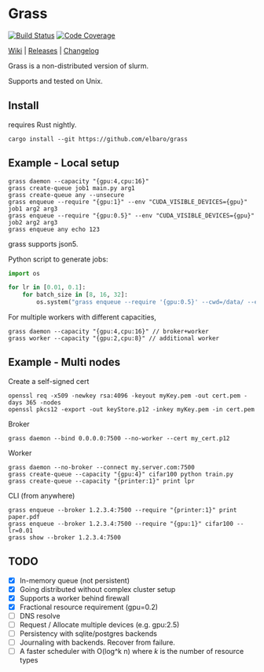# Grass

[![Build Status](https://travis-ci.org/elbaro/grass.svg)](https://travis-ci.org/elbaro/grass) [![Code Coverage](https://codecov.io/gh/elbaro/grass/branch/master/graph/badge.svg)](https://codecov.io/gh/elbaro/grass)

[Wiki](https://github.com/elbaro/grass/wiki) | [Releases](https://github.com/elbaro/grass/releases) | [Changelog](https://github.com/elbaro/grass/blob/master/CHANGELOG.md)

Grass is a non-distributed version of slurm.

Supports and tested on Unix.

## Install
requires Rust nightly.
```
cargo install --git https://github.com/elbaro/grass
```

## Example - Local setup
```
grass daemon --capacity "{gpu:4,cpu:16}"
grass create-queue job1 main.py arg1
grass create-queue any --unsecure
grass enqueue --require "{gpu:1}" --env "CUDA_VISIBLE_DEVICES={gpu}" job1 arg2 arg3
grass enqueue --require "{gpu:0.5}" --env "CUDA_VISIBLE_DEVICES={gpu}" job2 arg2 arg3
grass enqueue any echo 123
```

grass supports json5.

Python script to generate jobs:
```py
import os

for lr in [0.01, 0.1]:
    for batch_size in [8, 16, 32]:
        os.system("grass enqueue --require '{gpu:0.5}' --cwd=/data/ --env='CUDA_VISIBLE_DEVICES={gpu}' -- python train.py lr=%s batch_size=%s" % (lr,batch_size))
```

For multiple workers with different capacities,
```
grass daemon --capacity "{gpu:4,cpu:16}" // broker+worker
grass worker --capacity "{gpu:2,cpu:8}" // additional worker
```

## Example - Multi nodes
Create a self-signed cert
```
openssl req -x509 -newkey rsa:4096 -keyout myKey.pem -out cert.pem -days 365 -nodes
openssl pkcs12 -export -out keyStore.p12 -inkey myKey.pem -in cert.pem

```

Broker
```
grass daemon --bind 0.0.0.0:7500 --no-worker --cert my_cert.p12
```

Worker
```
grass daemon --no-broker --connect my.server.com:7500
grass create-queue --capacity "{gpu:4}" cifar100 python train.py
grass create-queue --capacity "{printer:1}" print lpr
```

CLI (from anywhere)
```
grass enqueue --broker 1.2.3.4:7500 --require "{printer:1}" print paper.pdf
grass enqueue --broker 1.2.3.4:7500 --require "{gpu:1}" cifar100 --lr=0.01
grass show --broker 1.2.3.4:7500
```

## TODO
- [x] In-memory queue (not persistent)
- [x] Going distributed without complex cluster setup
- [x] Supports a worker behind firewall
- [x] Fractional resource requirement (gpu=0.2)
- [ ] DNS resolve
- [ ] Request / Allocate multiple devices (e.g. gpu:2.5)
- [ ] Persistency with sqlite/postgres backends
- [ ] Journaling with backends. Recover from failure.
- [ ] A faster scheduler with O(log^k n) where $k$ is the number of resource types
